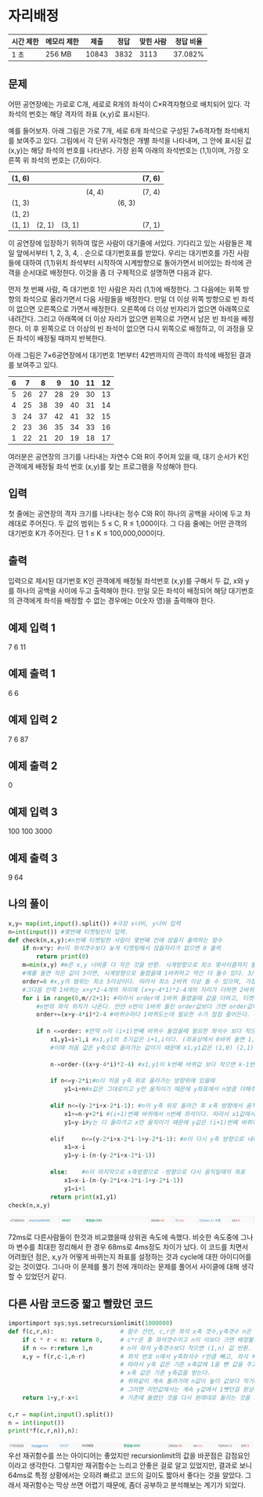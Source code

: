 # 자리배정

| 시간 제한 | 메모리 제한 | 제출    | 정답   | 맞힌 사람 | 정답 비율   |
| ----- | ------ | ----- | ---- | ----- | ------- |
| 1 초   | 256 MB | 10843 | 3832 | 3113  | 37.082% |

## 문제

어떤 공연장에는 가로로 C개, 세로로 R개의 좌석이 C×R격자형으로 배치되어 있다. 각 좌석의 번호는 해당 격자의 좌표 (x,y)로 표시된다. 

예를 들어보자. 아래 그림은 가로 7개, 세로 6개 좌석으로 구성된 7×6격자형 좌석배치를 보여주고 있다. 그림에서 각 단위 사각형은 개별 좌석을 나타내며, 그 안에 표시된 값 (x,y)는 해당 좌석의 번호를 나타낸다. 가장 왼쪽 아래의 좌석번호는 (1,1)이며, 가장 오른쪽 위 좌석의 번호는 (7,6)이다. 

| (1, 6) |        |        |        |     |        | (7, 6) |
| ------ | ------ | ------ | ------ | --- | ------ | ------ |
|        |        |        |        |     |        |        |
|        |        |        | (4, 4) |     |        | (7, 4) |
| (1, 3) |        |        |        |     | (6, 3) |        |
| (1, 2) |        |        |        |     |        |        |
| (1, 1) | (2, 1) | (3, 1) |        |     |        | (7, 1) |

이 공연장에 입장하기 위하여 많은 사람이 대기줄에 서있다. 기다리고 있는 사람들은 제일 앞에서부터 1, 2, 3, 4, . 순으로 대기번호표를 받았다. 우리는 대기번호를 가진 사람들에 대하여 (1,1)위치 좌석부터 시작하여 시계방향으로 돌아가면서 비어있는 좌석에 관객을 순서대로 배정한다. 이것을 좀 더 구체적으로 설명하면 다음과 같다.

먼저 첫 번째 사람, 즉 대기번호 1인 사람은 자리 (1,1)에 배정한다. 그 다음에는 위쪽 방향의 좌석으로 올라가면서 다음 사람들을 배정한다. 만일 더 이상 위쪽 방향으로 빈 좌석이 없으면 오른쪽으로 가면서 배정한다. 오른쪽에 더 이상 빈자리가 없으면 아래쪽으로 내려간다. 그리고 아래쪽에 더 이상 자리가 없으면 왼쪽으로 가면서 남은 빈 좌석을 배정한다. 이 후 왼쪽으로 더 이상의 빈 좌석이 없으면 다시 위쪽으로 배정하고, 이 과정을 모든 좌석이 배정될 때까지 반복한다. 

아래 그림은 7×6공연장에서 대기번호 1번부터 42번까지의 관객이 좌석에 배정된 결과를 보여주고 있다.

| 6   | 7   | 8   | 9   | 10  | 11  | 12  |
| --- | --- | --- | --- | --- | --- | --- |
| 5   | 26  | 27  | 28  | 29  | 30  | 13  |
| 4   | 25  | 38  | 39  | 40  | 31  | 14  |
| 3   | 24  | 37  | 42  | 41  | 32  | 15  |
| 2   | 23  | 36  | 35  | 34  | 33  | 16  |
| 1   | 22  | 21  | 20  | 19  | 18  | 17  |

여러분은 공연장의 크기를 나타내는 자연수 C와 R이 주어져 있을 때, 대기 순서가 K인 관객에게 배정될 좌석 번호 (x,y)를 찾는 프로그램을 작성해야 한다. 

## 입력

첫 줄에는 공연장의 격자 크기를 나타내는 정수 C와 R이 하나의 공백을 사이에 두고 차례대로 주어진다. 두 값의 범위는 5 ≤ C, R ≤ 1,000이다. 그 다음 줄에는 어떤 관객의 대기번호 K가 주어진다. 단 1 ≤ K ≤ 100,000,000이다.

## 출력

입력으로 제시된 대기번호 K인 관객에게 배정될 좌석번호 (x,y)를 구해서 두 값, x와 y를 하나의 공백을 사이에 두고 출력해야 한다. 만일 모든 좌석이 배정되어 해당 대기번호의 관객에게 좌석을 배정할 수 없는 경우에는 0(숫자 영)을 출력해야 한다. 

## 예제 입력 1

7 6
11

## 예제 출력 1

6 6

## 예제 입력 2

7 6
87

## 예제 출력 2

0

## 예제 입력 3

100 100
3000

## 예제 출력 3

9 64

## 나의 풀이

```python
x,y= map(int,input().split()) #극장 x너비, y너비 입력
n=int(input()) #몇번쨰 티켓팅인지 입력.
def check(n,x,y):#n번째 티켓팅한 사람이 몇번째 칸에 앉을지 출력하는 함수
    if n>x*y: #n이 좌석갯수보다 늦게 티켓팅해서 앉을자리가 없으면 0 출력
        return print(0)
    m=min(x,y) #m은 x,y 너비중 더 작은 것을 반환. 시계방향으로 최소 몇사이클까지 돌아갈 수 있는지 알 수 있다.
    #예를 들면 작은 값이 3이면, 시계방향으로 돌렸을떄 1바퀴하고 약간 더 돌수 있다. 3//2=1 -> 1바퀴에서 2바퀴 사이 돌면 끝이다. 2//2=1 ->1바퀴 돌고 끝이다.
    order=0 #x,y의 범위는 최소 5이상이다. 따라서 최소 2바퀴 이상 돌 수 있으며, 가장 바깥쪽은 1바퀴에 x+y*2-4개의 자리가 쓰이고,
    #그다음 안쪽 1바퀴는 x+y*2-4개의 자리에 (x+y-4*1)*2-4개의 자리가 더하면 2바퀴까지 차지하는 자리의 수이다.
    for i in range(0,m//2+1): #따라서 order에 1바퀴 돌렸을때 값을 더하고, 티켓팅한 순서n이 이 1바퀴 안의 범위(order값)보다 작으면 1,1 부터 부터 1바퀴를 돌다보면 순서n의 좌석이 나온다
        #n번의 좌석 위치가 나온다. 만얀 n번이 1바퀴 돌린 order값보다 크면 order값이 2바퀴 돌았을 때의 값일때와 비교하여 몇번째 바퀴를 돌았을때의 좌석인지 구한다.
        order+=(x+y-4*i)*2-4 #바퀴수마다 1바퀴도는데 필요한 수가 점점 줄어든다. 따라서 n이 속한 바퀴수가 나올 때 까지 돌아준다.

        if n <=order: #만약 n이 (i+1)번째 바퀴수 돌았을때 필요한 좌석수 보다 작으면 그때의 n번 좌석의 위치를 구한다.
            x1,y1=i+1,i #x1,y1의 초기값은 i+1,i이다. (좌표상에서 0바퀴 돌면 1,1에서 시작, 1바퀴 돌면 2,2에서 시작한다.)
            #이때 처음 값은 y축으로 올라가는 값이기 때문에 x1,y1값은 (1,0) (2,1) 과 같이 계산하기 쉽게 만들었다. 0번좌석이 (1,0)이라하면 1번좌석은 (1,1) 과같음.

            n-=order-((x+y-4*i)*2-4) #x1,y1이 k번째 바퀴값 보다 작으면 k-1번째 바퀴의 시작지점부터 x1,y1값의 위치를 탐색한다.(n값은 i+1번째 바퀴값을 빼서 나머지값 을 움직이는 데 활용한다.)

            if n<=y-2*i:#n이 처음 y축 위로 올라가는 방향위에 있을때
                y1=i+n#x값은 그대로이고 y만 움직이기 때문에 y좌표에서 n방큼 더해주면 된다.

            elif n<=(y-2*i+x-2*i-1): #n이 y축 위로 올라간 후 x축 방향에서 움직일때
                x1+=n-y+2*i #(i+1)번째 바퀴에서 n번째 좌석이다. 따라서 x1값에서 올라간 y값만큼 빼주면 된다.
                y1=y-i#y는 다 올라가고 x만 움직이기 때문에 y값은 (i+1)번째 바퀴이기 때문에 y-i값을 가진다.

            elif     n<=(y-2*i+x-2*i-1+y-2*i-1): #n이 다시 y축 방향으로 내려오는 위치에 있을때
                x1=x-i
                y1=y-i-(n-(y-2*i+x-2*i-1))

            else:    #n이 마지막으로 x축방향으로 -방향으로 다시 움직일때의 좌표
                x1=x-i-(n-(y-2*i+x-2*i-1+y-2*i-1))
                y1=i+1
            return print(x1,y1)
check(n,x,y)
```

![](20220808_백준10157_자리배정assets/2022-08-08-20-18-07-image.png)

72ms로 다른사람들이 한것과 비교했을때 상위권 속도에 속했다. 비슷한 속도중에 그나마 변수를 최대한 정리해서 한 경우 68ms로 4ms정도 차이가 났다. 이 코드를 치면서 어려웠던 점은, x,y가 어떻게 바뀌는지 좌표를 설정하는 것과 cycle에 대한 아이디어를 갖는 것이였다. 그나마 이 문제를 풀기 전에 개미라는 문제를 풀어서 사이클에 대해 생각할 수 있었던거 같다. 

## 다른 사람 코드중 짧고 빨랐던 코드

```python
importimport sys;sys.setrecursionlimit(1000000)
def f(c,r,n):                   # 함수 선언, c,r은 좌석 x축 갯수,y축갯수 n은 좌석순서
    if c * r < n: return 0,     # c*r은 총 좌석갯수이고 n이 이보다 크면 배정불가 ->0반환 
    if n <= r:return 1,n        # n이 좌석 y축갯수보다 작으면 (1,n) 값 반환.
    x,y = f(r,c-1,n-r)          # 좌석 번호 n에서 y축좌석수 r만큼 빼고, 좌석 배치를 반시계 방향으로 90도 돌린다
                                # 따라서 y축 값은 기존 x축값에 1을 뺀 값을 주고(좌석에서 r만큼 뺏기때문에 돌리면 1 낮아짐)
                                # x축 값은 기존 y축값을 받는다.
                                # 위와같이 계속 돌려가며 n값이 높이 값보다 작거나 같을때 까지 한다.
                                # 그러면 리턴값에서는 계속 y값에서 1뺏던걸 원상복구 하는 의미로 1+y하는 방식으로 다시 리턴해준다.
    return 1+y,r-x+1            # 기존에 돌렸던 것을 다시 원래데로 돌리는 것을 의미한다.

c,r = map(int,input().split())
n = int(input())
print(*f(c,r,n)),n):  
```

![](20220808_백준10157_자리배정assets/2022-08-08-20-22-57-image.png)우선 재귀함수를 쓰는 아이디어는 좋았지만 recursionlimit의 값을 바꾼점은 감점요인이라고 생각한다. 그렇지만 재귀함수는 느리고 안좋은 걸로 알고 있었지만, 결과로 보니 64ms로 특정 상황에서는 오히려 빠르고 코드의 길이도 짧아서 좋다는 것을 알았다. 그래서 재귀함수는 막상 쓰면 어렵기 때문에, 좀더 공부하고 분석해보는 계기가 되었다.
